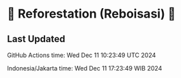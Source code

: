 
# 🌳 Reforestation (Reboisasi) 🌲

## Last Updated

GitHub Actions time: Wed Dec 11 10:23:49 UTC 2024

Indonesia/Jakarta time: Wed Dec 11 17:23:49 WIB 2024
